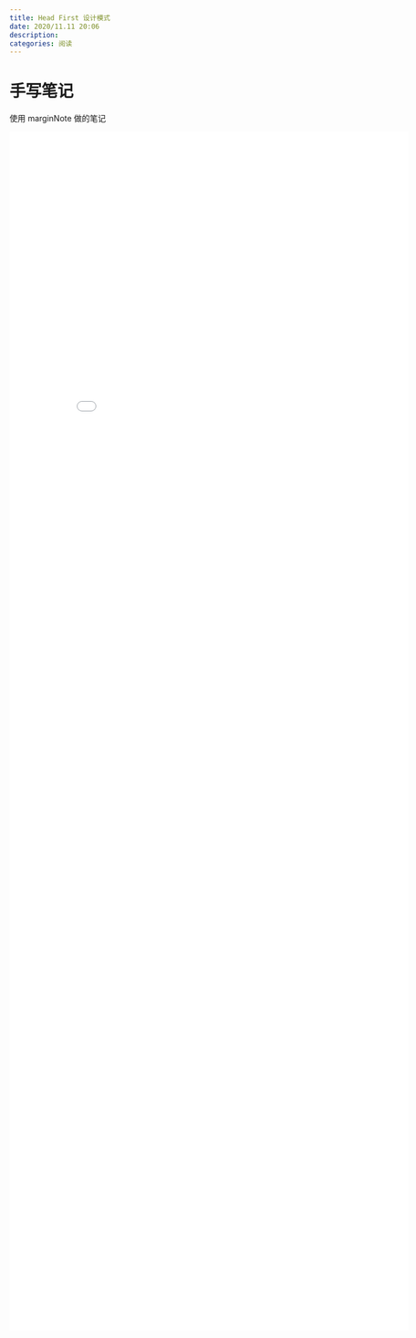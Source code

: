 ```yaml
---
title: Head First 设计模式
date: 2020/11.11 20:06
description:
categories: 阅读
---
```


# 手写笔记

使用 marginNote 做的笔记

<embed src="/assets/pdf/Head First 设计模式.pdf" style="min-width:700px" width="100%" height="2100px" />

